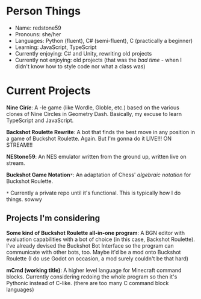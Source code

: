 # Person Things

- Name: redstone59
- Pronouns: she/her
- Languages: Python (fluent), C# (semi-fluent), C (practically a beginner)
- Learning: JavaScript, TypeScript
- Currently enjoying: C# and Unity, rewriting old projects
- Currently not enjoying: old projects (that was the *bad time* - when I didn't know how to style code nor what a class was)

# Current Projects

**Nine Cir*****le***: A -le game (like Wordle, Globle, etc.) based on the various clones of Nine Circles in Geometry Dash. Basically, my excuse to learn TypeScript and JavaScript.

**Backshot Roulette Rewrite**: A bot that finds the best move in any position in a game of Buckshot Roulette. Again. But I'm gonna do it LIVE!!! ON STREAM!!!

**NEStone59**: An NES emulator written from the ground up, written live on stream.

**Buckshot Game Notation**`*`: An adaptation of Chess' *algebraic notation* for Buckshot Roulette.

`*` Currently a private repo until it's functional. This is typically how I do things. sowwy

## Projects I'm considering

**Some kind of Buckshot Roulette all-in-one program**: A BGN editor with evaluation capabilities with a bot of choice (in this case, Backshot Roulette). I've already devised the Buckshot Bot Interface so the program can communicate with other bots, too. Maybe it'd be a mod onto Buckshot Roulette (I do use Godot on occasion, a mod surely couldn't be that hard)

**mCmd (working title)**: A higher level language for Minecraft command blocks. Currently considering redoing the whole program so then it's Pythonic instead of C-like. (there are too many C command block languages)

